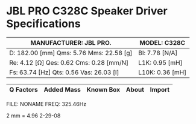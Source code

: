 # JBL PRO C328C Speaker Driver Specifications

| MANUFACTURER: JBL PRO.                                | MODEL: C328C                                        |
|-------------------------------------------------------|-----------------------------------------------------|
| D: 182.00 [mm]      Qms: 5.76      Mms: 22.58 [g]     | Bl: 7.78    [N/A]                                   |
| Re: 4.12   [Ω]      Qes: 0.62      Cms: 0.28  [mm/N]  | L1K: 0.95   [mH]                                    |
| Fs: 63.74  [Hz]     Qts: 0.56      Vas: 26.03 [l]     | L10K: 0.36  [mH]                                    |

| Q Factors | Added Mass | Known Box | About | Import |
|-----------|------------|-----------|-------|--------|

FILE: NONAME                                             FREQ: 325.46Hz

2 mm = 4.96                                              2-29-08
